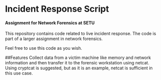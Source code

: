 # Incident Response Script
#### Assignment for Network Forensics at SETU
This repository contains code related to live incident response. The code is part of a larger assignment in network forensics.

Feel free to use this code as you wish.

##Features
Collect data from a victim machine like memory and network information and then transfer it to the forensic workstation using netcat. Using cryptcat is suggested, but as it is an example, netcat is sufficient in this use case.
